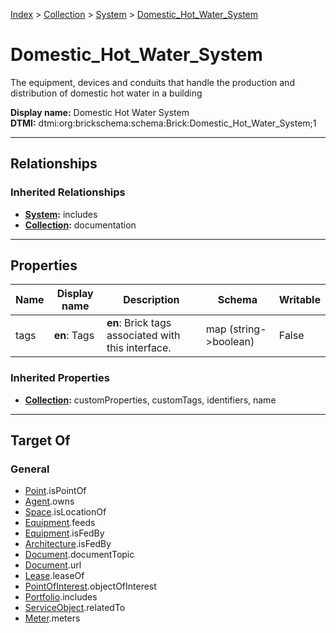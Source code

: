 [Index](../../index.md) > [Collection](../Collection.md) > [System](System.md) > [Domestic_Hot_Water_System](#)
# Domestic_Hot_Water_System

The equipment, devices and conduits that handle the production and distribution of domestic hot water in a building


**Display name:** Domestic Hot Water System<br />
**DTMI:** dtmi:org:brickschema:schema:Brick:Domestic_Hot_Water_System;1

---

## Relationships

### Inherited Relationships
* **[System](System.md):** includes
* **[Collection](../Collection.md):** documentation

---

## Properties

|Name|Display name|Description|Schema|Writable|
|-|-|-|-|-|
|tags|**en**: Tags|**en**: Brick tags associated with this interface.|map (string->boolean)|False|
### Inherited Properties
* **[Collection](../Collection.md):** customProperties, customTags, identifiers, name

---

## Target Of
### General
* [Point](../../Point/Point.md).isPointOf
* [Agent](../../Agent/Agent.md).owns
* [Space](../../Space/Space.md).isLocationOf
* [Equipment](../../Asset/Equipment/Equipment.md).feeds
* [Equipment](../../Asset/Equipment/Equipment.md).isFedBy
* [Architecture](../../Space/Architecture/Architecture.md).isFedBy
* [Document](../../Information/Document/Document.md).documentTopic
* [Document](../../Information/Document/Document.md).url
* [Lease](../../Event/Lease.md).leaseOf
* [PointOfInterest](../../Information/PointOfInterest.md).objectOfInterest
* [Portfolio](../Portfolio.md).includes
* [ServiceObject](../../Information/ServiceObject/ServiceObject.md).relatedTo
* [Meter](../../Asset/Equipment/Meter/Meter.md).meters
